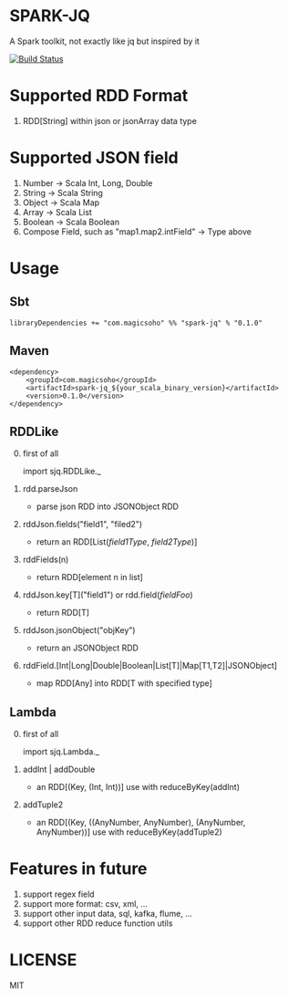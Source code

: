 SPARK-JQ
========
A Spark toolkit, not exactly like jq but inspired by it 

[![Build Status](https://travis-ci.org/yuhai1023/spark-jq.svg?branch=master)](https://travis-ci.org/yuhai1023/spark-jq)


Supported RDD Format
====================

1. RDD[String] within json or jsonArray data type


Supported JSON field
====================

1. Number -> Scala Int, Long, Double
2. String -> Scala String
3. Object -> Scala Map
4. Array -> Scala List
5. Boolean -> Scala Boolean
6. Compose Field, such as "map1.map2.intField" -> Type above

Usage
=====

Sbt
---

    libraryDependencies += "com.magicsoho" %% "spark-jq" % "0.1.0"
    
Maven
-----
    
    <dependency>
        <groupId>com.magicsoho</groupId>
        <artifactId>spark-jq_${your_scala_binary_version}</artifactId>
        <version>0.1.0</version>
    </dependency>


RDDLike
-------

0. first of all

    import sjq.RDDLike._

1. rdd.parseJson

    - parse json RDD into JSONObject RDD

2. rddJson.fields("field1", "filed2")

    - return an RDD\[List(*field1Type*, *field2Type*)\]
    
3. rddFields(n)

    - return RDD\[element n in list\]

4. rddJson.key\[T\]("field1") or rdd.field(*fieldFoo*)

    - return RDD\[T\]

5. rddJson.jsonObject("objKey")

    - return an JSONObject RDD
    
6. rddField.\[Int|Long|Double|Boolean|List\[T\]|Map\[T1,T2\]|JSONObject\]
    
    - map RDD\[Any\] into RDD\[T with specified type\]
    
Lambda
------

0. first of all
    
    import sjq.Lambda._
    
1. addInt | addDouble

    - an RDD\[(Key, (Int, Int))\] use with reduceByKey(addInt)

2. addTuple2

    - an RDD\[(Key, ((AnyNumber, AnyNumber), (AnyNumber, AnyNumber))\] use with reduceByKey(addTuple2)

    
Features in future
==================

1. support regex field
2. support more format: csv, xml, ...
3. support other input data, sql, kafka, flume, ...
4. support other RDD reduce function utils

LICENSE
=======

MIT
